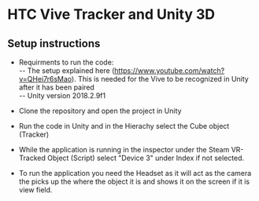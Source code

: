 # HTC Vive Tracker and Unity 3D
## Setup instructions
- Requirments to run the code:  
-- The setup explained here (https://www.youtube.com/watch?v=QHei7r6sMao). This is needed for the Vive to be recognized in Unity after it has been paired  
-- Unity version 2018.2.9f1

- Clone the repository and open the project in Unity
- Run the code in Unity and in the Hierachy select the Cube object (Tracker)
- While the application is running in the inspector under the Steam VR-Tracked Object (Script) select "Device 3" under Index if not selected.
- To run the application you need the Headset as it will act as the camera the picks up the where the object it is and shows it on the screen if it is view field.
